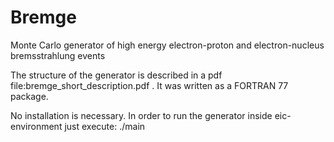 # Bremge
Monte Carlo generator of high energy electron-proton and electron-nucleus bremsstrahlung events

The structure of the generator is described in a pdf file:bremge_short_description.pdf . It was written as a FORTRAN 77 package. 

No installation is necessary. 
In order to run the generator inside eic-environment just execute:
./main 
